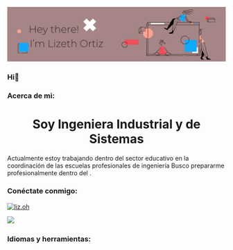 ![header](/12.png)

### Hi👋

<h3 aling="left">Acerca de mi:</h3>
<h1 align="center">Soy Ingeniera Industrial y de Sistemas</h1>
Actualmente estoy trabajando dentro del sector educativo en la coordinación de las escuelas profesionales de ingeniería
Busco prepararme profesionalmente dentro del .

<h3 align="left">Conéctate conmigo:</h3>
<p align="left">
<a href="https://instagram.com/liz.oh " target="blank"><img align="center" src="https://raw.githubusercontent.com/rahuldkjain/github-profile-readme-generator/master/src/images/icons/Social/instagram.svg " alt="liz.oh" height="30" width="40" /></a>
</p>
<p alig="center">
<a href="mailto:orheliz@gmail.com"> <img src="https://img.shields.io/badge/Gmail-D14836?style=for-the-badge&logo=gmail&logoColor=white" /></a>




<h3 align="left">Idiomas y herramientas:</h3>

